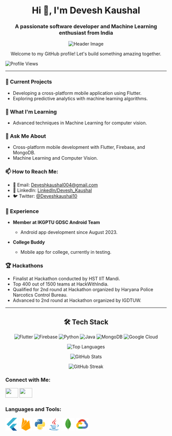 <h1 align="center">Hi 👋, I'm Devesh Kaushal</h1>
<h3 align="center">A passionate software developer and Machine Learning enthusiast from India</h3>

<p align="center">
  <img src="https://github.com/dragron-007/dragron-007/blob/main/header.png" alt="Header Image">
</p>

<p align="center">
  Welcome to my GitHub profile! Let's build something amazing together.
</p>

<p align="left"> <img src="https://komarev.com/ghpvc/?username=dragron-007&label=Profile%20views&color=0e75b6&style=flat" alt="Profile Views"> </p>

---

### 🔭 Current Projects
- Developing a cross-platform mobile application using Flutter.
- Exploring predictive analytics with machine learning algorithms.

### 🌱 What I'm Learning
- Advanced techniques in Machine Learning for computer vision.

### 💬 Ask Me About
- Cross-platform mobile development with Flutter, Firebase, and MongoDB.
- Machine Learning and Computer Vision.

### 📫 How to Reach Me:
- 📧 Email: [Deveshkaushal004@gmail.com](mailto:Deveshkaushal004@gmail.com)
- 🔗 LinkedIn: [LinkedIn/Devesh_Kaushal](https://www.linkedin.com/in/devesh-kaushal-605985248/)
- 🐦 Twitter: [@Deveshkaushal10](https://twitter.com/DeveshKaushal10)

### 📄 Experience
- **Member at IKGPTU GDSC Android Team**
  - Android app development since August 2023.

- **College Buddy**
  - Mobile app for college, currently in testing.

### 🏆 Hackathons
- Finalist at Hackathon conducted by HST IIT Mandi.
- Top 400 out of 1500 teams at HackWithIndia.
- Qualified for 2nd round at Hackathon organized by Haryana Police Narcotics Control Bureau.
- Advanced to 2nd round at Hackathon organized by IGDTUW.

---

<h2 align="center">🛠️ Tech Stack</h2>

<p align="center">
  <img src="https://img.shields.io/badge/Flutter-02569B?style=for-the-badge&logo=flutter&logoColor=white" alt="Flutter">
  <img src="https://img.shields.io/badge/Firebase-FFCA28?style=for-the-badge&logo=firebase&logoColor=black" alt="Firebase">
  <img src="https://img.shields.io/badge/Python-3776AB?style=for-the-badge&logo=python&logoColor=white" alt="Python">
  <img src="https://img.shields.io/badge/Java-007396?style=for-the-badge&logo=java&logoColor=white" alt="Java">
  <img src="https://img.shields.io/badge/MongoDB-47A248?style=for-the-badge&logo=mongodb&logoColor=white" alt="MongoDB">
  <img src="https://img.shields.io/badge/Google_Cloud-4285F4?style=for-the-badge&logo=google-cloud&logoColor=white" alt="Google Cloud">
</p>

<p align="center">
  <img src="https://github-readme-stats.vercel.app/api/top-langs/?username=dragron-007&layout=compact&hide=html" alt="Top Languages">
</p>

<p align="center">
  <img src="https://github-readme-stats.vercel.app/api?username=dragron-007&show_icons=true" alt="GitHub Stats">
</p>

<p align="center">
  <img src="https://github-readme-streak-stats.herokuapp.com/?user=dragron-007" alt="GitHub Streak">
</p>

<h3 align="left">Connect with Me:</h3>
<p align="left">
  <a href="https://www.linkedin.com/in/devesh-kaushal-605985248/" target="_blank"><img src="https://raw.githubusercontent.com/rahuldkjain/github-profile-readme-generator/master/src/images/icons/Social/linked-in-alt.svg" height="30" width="40" /></a>
  <a href="https://twitter.com/DeveshKaushal10" target="_blank"><img src="https://raw.githubusercontent.com/rahuldkjain/github-profile-readme-generator/master/src/images/icons/Social/twitter.svg" height="30" width="40" /></a>
</p>

<h3 align="left">Languages and Tools:</h3>
<p align="left">
  <img src="https://raw.githubusercontent.com/devicons/devicon/master/icons/flutter/flutter-original.svg" alt="Flutter" width="40" height="40"/>
  <img src="https://raw.githubusercontent.com/devicons/devicon/master/icons/firebase/firebase-plain.svg" alt="Firebase" width="40" height="40"/>
  <img src="https://raw.githubusercontent.com/devicons/devicon/master/icons/python/python-original.svg" alt="Python" width="40" height="40"/>
  <img src="https://raw.githubusercontent.com/devicons/devicon/master/icons/java/java-original.svg" alt="Java" width="40" height="40"/>
  <img src="https://raw.githubusercontent.com/devicons/devicon/master/icons/mongodb/mongodb-original.svg" alt="MongoDB" width="40" height="40"/>
  <img src="https://raw.githubusercontent.com/devicons/devicon/master/icons/googlecloud/googlecloud-original.svg" alt="Google Cloud" width="40" height="40"/>
</p>
